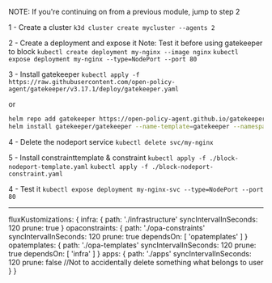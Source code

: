 NOTE: If you're continuing on from a previous module, jump to step 2

1 - Create a cluster
`k3d cluster create mycluster --agents 2`

2 - Create a deployment and expose it Note: Test it before using gatekeeper to block
`kubectl create deployment my-nginx --image nginx`
`kubectl expose deployment my-nginx --type=NodePort --port 80`


3 - Install gatekeeper
`kubectl apply -f https://raw.githubusercontent.com/open-policy-agent/gatekeeper/v3.17.1/deploy/gatekeeper.yaml`

or
```bash
helm repo add gatekeeper https://open-policy-agent.github.io/gatekeeper/charts
helm install gatekeeper/gatekeeper --name-template=gatekeeper --namespace gatekeeper-system --create-namespace
```

4 - Delete the nodeport service
`kubectl delete svc/my-nginx`

5 - Install constrainttemplate & constraint
`kubectl apply -f ./block-nodeport-template.yaml`
`kubectl apply -f ./block-nodeport-constraint.yaml`

4 - Test it
`kubectl expose deployment my-nginx-svc --type=NodePort --port 80`


----------------
fluxKustomizations: {
      infra: {
        path: './infrastructure'
        syncIntervalInSeconds: 120
        prune: true
      }
      opaconstraints: {
        path: './opa-constraints'
        syncIntervalInSeconds: 120
        prune: true
        dependsOn: [
          'opatemplates'
        ]
      }
      opatemplates: {
        path: './opa-templates'
        syncIntervalInSeconds: 120
        prune: true
        dependsOn: [
          'infra'
        ]
      }
      apps: {
        path: './apps'
        syncIntervalInSeconds: 120
        prune: false //Not to accidentally delete something what belongs to user
      }
    }
